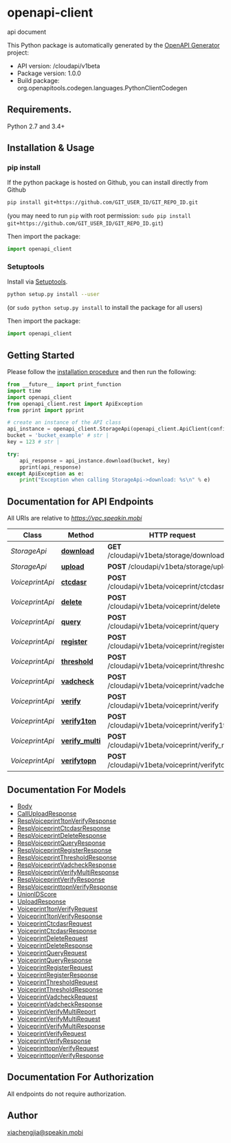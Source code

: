 # openapi-client
api document

This Python package is automatically generated by the [OpenAPI Generator](https://openapi-generator.tech) project:

- API version: /cloudapi/v1beta
- Package version: 1.0.0
- Build package: org.openapitools.codegen.languages.PythonClientCodegen

## Requirements.

Python 2.7 and 3.4+

## Installation & Usage
### pip install

If the python package is hosted on Github, you can install directly from Github

```sh
pip install git+https://github.com/GIT_USER_ID/GIT_REPO_ID.git
```
(you may need to run `pip` with root permission: `sudo pip install git+https://github.com/GIT_USER_ID/GIT_REPO_ID.git`)

Then import the package:
```python
import openapi_client 
```

### Setuptools

Install via [Setuptools](http://pypi.python.org/pypi/setuptools).

```sh
python setup.py install --user
```
(or `sudo python setup.py install` to install the package for all users)

Then import the package:
```python
import openapi_client
```

## Getting Started

Please follow the [installation procedure](#installation--usage) and then run the following:

```python
from __future__ import print_function
import time
import openapi_client
from openapi_client.rest import ApiException
from pprint import pprint

# create an instance of the API class
api_instance = openapi_client.StorageApi(openapi_client.ApiClient(configuration))
bucket = 'bucket_example' # str | 
key = 123 # str | 

try:
    api_response = api_instance.download(bucket, key)
    pprint(api_response)
except ApiException as e:
    print("Exception when calling StorageApi->download: %s\n" % e)

```

## Documentation for API Endpoints

All URIs are relative to *https://vpc.speakin.mobi*

Class | Method | HTTP request | Description
------------ | ------------- | ------------- | -------------
*StorageApi* | [**download**](docs/StorageApi.md#download) | **GET** /cloudapi/v1beta/storage/download | 
*StorageApi* | [**upload**](docs/StorageApi.md#upload) | **POST** /cloudapi/v1beta/storage/upload | 
*VoiceprintApi* | [**ctcdasr**](docs/VoiceprintApi.md#ctcdasr) | **POST** /cloudapi/v1beta/voiceprint/ctcdasr | 
*VoiceprintApi* | [**delete**](docs/VoiceprintApi.md#delete) | **POST** /cloudapi/v1beta/voiceprint/delete | 
*VoiceprintApi* | [**query**](docs/VoiceprintApi.md#query) | **POST** /cloudapi/v1beta/voiceprint/query | 
*VoiceprintApi* | [**register**](docs/VoiceprintApi.md#register) | **POST** /cloudapi/v1beta/voiceprint/register | 
*VoiceprintApi* | [**threshold**](docs/VoiceprintApi.md#threshold) | **POST** /cloudapi/v1beta/voiceprint/threshold | 
*VoiceprintApi* | [**vadcheck**](docs/VoiceprintApi.md#vadcheck) | **POST** /cloudapi/v1beta/voiceprint/vadcheck | 
*VoiceprintApi* | [**verify**](docs/VoiceprintApi.md#verify) | **POST** /cloudapi/v1beta/voiceprint/verify | 
*VoiceprintApi* | [**verify1ton**](docs/VoiceprintApi.md#verify1ton) | **POST** /cloudapi/v1beta/voiceprint/verify1ton | 
*VoiceprintApi* | [**verify_multi**](docs/VoiceprintApi.md#verify_multi) | **POST** /cloudapi/v1beta/voiceprint/verify_multi | 
*VoiceprintApi* | [**verifytopn**](docs/VoiceprintApi.md#verifytopn) | **POST** /cloudapi/v1beta/voiceprint/verifytopn | 


## Documentation For Models

 - [Body](docs/Body.md)
 - [CallUploadResponse](docs/CallUploadResponse.md)
 - [RespVoiceprint1tonVerifyResponse](docs/RespVoiceprint1tonVerifyResponse.md)
 - [RespVoiceprintCtcdasrResponse](docs/RespVoiceprintCtcdasrResponse.md)
 - [RespVoiceprintDeleteResponse](docs/RespVoiceprintDeleteResponse.md)
 - [RespVoiceprintQueryResponse](docs/RespVoiceprintQueryResponse.md)
 - [RespVoiceprintRegisterResponse](docs/RespVoiceprintRegisterResponse.md)
 - [RespVoiceprintThresholdResponse](docs/RespVoiceprintThresholdResponse.md)
 - [RespVoiceprintVadcheckResponse](docs/RespVoiceprintVadcheckResponse.md)
 - [RespVoiceprintVerifyMultiResponse](docs/RespVoiceprintVerifyMultiResponse.md)
 - [RespVoiceprintVerifyResponse](docs/RespVoiceprintVerifyResponse.md)
 - [RespVoiceprinttopnVerifyResponse](docs/RespVoiceprinttopnVerifyResponse.md)
 - [UnionIDScore](docs/UnionIDScore.md)
 - [UploadResponse](docs/UploadResponse.md)
 - [Voiceprint1tonVerifyRequest](docs/Voiceprint1tonVerifyRequest.md)
 - [Voiceprint1tonVerifyResponse](docs/Voiceprint1tonVerifyResponse.md)
 - [VoiceprintCtcdasrRequest](docs/VoiceprintCtcdasrRequest.md)
 - [VoiceprintCtcdasrResponse](docs/VoiceprintCtcdasrResponse.md)
 - [VoiceprintDeleteRequest](docs/VoiceprintDeleteRequest.md)
 - [VoiceprintDeleteResponse](docs/VoiceprintDeleteResponse.md)
 - [VoiceprintQueryRequest](docs/VoiceprintQueryRequest.md)
 - [VoiceprintQueryResponse](docs/VoiceprintQueryResponse.md)
 - [VoiceprintRegisterRequest](docs/VoiceprintRegisterRequest.md)
 - [VoiceprintRegisterResponse](docs/VoiceprintRegisterResponse.md)
 - [VoiceprintThresholdRequest](docs/VoiceprintThresholdRequest.md)
 - [VoiceprintThresholdResponse](docs/VoiceprintThresholdResponse.md)
 - [VoiceprintVadcheckRequest](docs/VoiceprintVadcheckRequest.md)
 - [VoiceprintVadcheckResponse](docs/VoiceprintVadcheckResponse.md)
 - [VoiceprintVerifyMultiReport](docs/VoiceprintVerifyMultiReport.md)
 - [VoiceprintVerifyMultiRequest](docs/VoiceprintVerifyMultiRequest.md)
 - [VoiceprintVerifyMultiResponse](docs/VoiceprintVerifyMultiResponse.md)
 - [VoiceprintVerifyRequest](docs/VoiceprintVerifyRequest.md)
 - [VoiceprintVerifyResponse](docs/VoiceprintVerifyResponse.md)
 - [VoiceprinttopnVerifyRequest](docs/VoiceprinttopnVerifyRequest.md)
 - [VoiceprinttopnVerifyResponse](docs/VoiceprinttopnVerifyResponse.md)


## Documentation For Authorization

 All endpoints do not require authorization.


## Author

xiachengjia@speakin.mobi


